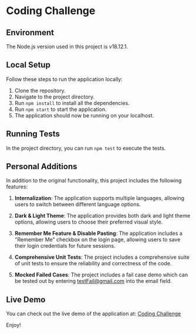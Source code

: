 # Coding Challenge

## Environment
The Node.js version used in this project is v18.12.1.

## Local Setup
Follow these steps to run the application locally:

1. Clone the repository.
2. Navigate to the project directory.
3. Run `npm install` to install all the dependencies.
4. Run `npm start` to start the application.
5. The application should now be running on your localhost.

## Running Tests
In the project directory, you can run `npm test` to execute the tests.

## Personal Additions
In addition to the original functionality, this project includes the following features:

1. **Internalization**: The application supports multiple languages, allowing users to switch between different language options.

2. **Dark & Light Theme**: The application provides both dark and light theme options, allowing users to choose their preferred visual style.

3. **Remember Me Feature & Disable Pasting**: The application includes a "Remember Me" checkbox on the login page, allowing users to save their login credentials for future sessions.

4. **Comprehensive Unit Tests**: The project includes a comprehensive suite of unit tests to ensure the reliability and correctness of the code.

5. **Mocked Failed Cases**: The project includes a fail case demo which can be tested out by entering <ins>testFail@gmail.com</ins> into the email field.

## Live Demo
You can check out the live demo of the application at: [Coding Challenge](https://www.example.com)

Enjoy!

